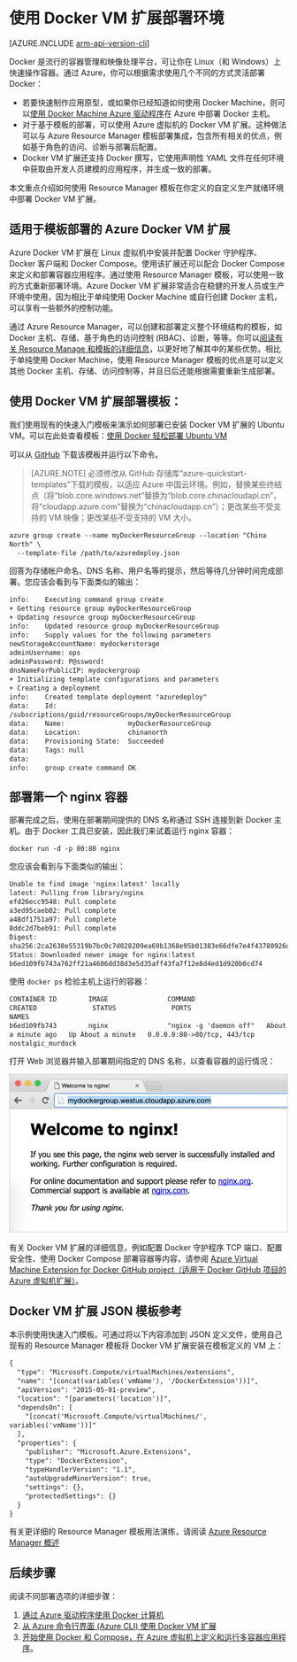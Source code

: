 <!-- ARM: tested -->

<properties
   pageTitle="了解 Azure 上的 Docker VM 扩展 | Azure"
   description="了解如何使用 Docker VM 扩展快速安全地在 Azure 中部署 Docker 环境"
   services="virtual-machines-linux"
   documentationCenter=""
   authors="iainfoulds"
   manager="timlt"
   editor=""/>

<tags
	ms.service="virtual-machines-linux"
	ms.date="05/04/2016"
	wacn.date=""/>

# 使用 Docker VM 扩展部署环境

[AZURE.INCLUDE [arm-api-version-cli](../includes/arm-api-version-cli.md)]

Docker 是流行的容器管理和映像处理平台，可让你在 Linux（和 Windows）上快速操作容器。通过 Azure，你可以根据需求使用几个不同的方式灵活部署 Docker：

- 若要快速制作应用原型，或如果你已经知道如何使用 Docker Machine，则可以[使用 Docker Machine Azure 驱动程序](/documentation/articles/virtual-machines-linux-docker-machine/)在 Azure 中部署 Docker 主机。
- 对于基于模板的部署，可以使用 Azure 虚拟机的 Docker VM 扩展。这种做法可以与 Azure Resource Manager 模板部署集成，包含所有相关的优点，例如基于角色的访问、诊断与部署后配置。
- Docker VM 扩展还支持 Docker 撰写，它使用声明性 YAML 文件在任何环境中获取由开发人员建模的应用程序，并生成一致的部署。

本文重点介绍如何使用 Resource Manager 模板在你定义的自定义生产就绪环境中部署 Docker VM 扩展。

## 适用于模板部署的 Azure Docker VM 扩展

Azure Docker VM 扩展在 Linux 虚拟机中安装并配置 Docker 守护程序、Docker 客户端和 Docker Compose。使用该扩展还可以配合 Docker Compose 来定义和部署容器应用程序。通过使用 Resource Manager 模板，可以使用一致的方式重新部署环境。Azure Docker VM 扩展非常适合在稳健的开发人员或生产环境中使用，因为相比于单纯使用 Docker Machine 或自行创建 Docker 主机，可以享有一些额外的控制功能。

通过 Azure Resource Manager，可以创建和部署定义整个环境结构的模板，如 Docker 主机、存储、基于角色的访问控制 (RBAC)、诊断，等等。你可以[阅读有关 Resource Manage 和模板的详细信息](/documentation/articles/resource-group-overview/)，以更好地了解其中的某些优势。相比于单纯使用 Docker Machine，使用 Resource Manager 模板的优点是可以定义其他 Docker 主机、存储、访问控制等，并且日后还能根据需要重新生成部署。

## 使用 Docker VM 扩展部署模板：

我们使用现有的快速入门模板来演示如何部署已安装 Docker VM 扩展的 Ubuntu VM。可以在此处查看模板：[使用 Docker 轻松部署 Ubuntu VM](https://github.com/Azure/azure-quickstart-templates/tree/master/docker-simple-on-ubuntu)

可以从 [GitHub](https://raw.githubusercontent.com/Azure/azure-quickstart-templates/master/docker-simple-on-ubuntu/azuredeploy.json) 下载该模板并运行以下命令。

>[AZURE.NOTE] 必须修改从 GitHub 存储库“azure-quickstart-templates”下载的模板，以适应 Azure 中国云环境。例如，替换某些终结点（将“blob.core.windows.net”替换为“blob.core.chinacloudapi.cn”，将“cloudapp.azure.com”替换为“chinacloudapp.cn”）；更改某些不受支持的 VM 映像；更改某些不受支持的 VM 大小。

	azure group create --name myDockerResourceGroup --location "China North" \
	  --template-file /path/to/azuredeploy.json

回答为存储帐户命名、DNS 名称、用户名等的提示，然后等待几分钟时间完成部署。您应该会看到与下面类似的输出：

	info:    Executing command group create
	+ Getting resource group myDockerResourceGroup
	+ Updating resource group myDockerResourceGroup
	info:    Updated resource group myDockerResourceGroup
	info:    Supply values for the following parameters
	newStorageAccountName: mydockerstorage
	adminUsername: ops
	adminPassword: P@ssword!
	dnsNameForPublicIP: mydockergroup
	+ Initializing template configurations and parameters
	+ Creating a deployment
	info:    Created template deployment "azuredeploy"
	data:    Id:                  /subscriptions/guid/resourceGroups/myDockerResourceGroup
	data:    Name:                myDockerResourceGroup
	data:    Location:            chinanorth
	data:    Provisioning State:  Succeeded
	data:    Tags: null
	data:
	info:    group create command OK

## 部署第一个 nginx 容器

部署完成之后，使用在部署期间提供的 DNS 名称通过 SSH 连接到新 Docker 主机。由于 Docker 工具已安装，因此我们来试着运行 nginx 容器：

	docker run -d -p 80:80 nginx

您应该会看到与下面类似的输出：

	Unable to find image 'nginx:latest' locally
	latest: Pulling from library/nginx
	efd26ecc9548: Pull complete
	a3ed95caeb02: Pull complete
	a48df1751a97: Pull complete
	8ddc2d7beb91: Pull complete
	Digest: sha256:2ca2638e55319b7bc0c7d028209ea69b1368e95b01383e66dfe7e4f43780926d
	Status: Downloaded newer image for nginx:latest
	b6ed109fb743a762ff21a4606dd38d3e5d35aff43fa7f12e8d4ed1d920b0cd74

使用 `docker ps` 检验主机上运行的容器：

	CONTAINER ID        IMAGE               COMMAND                  CREATED              STATUS              PORTS                         NAMES
	b6ed109fb743        nginx               "nginx -g 'daemon off"   About a minute ago   Up About a minute   0.0.0.0:80->80/tcp, 443/tcp   nostalgic_murdock

打开 Web 浏览器并输入部署期间指定的 DNS 名称，以查看容器的运行情况：

![运行 ngnix 容器](./media/virtual-machines-linux-dockerextension/nginxrunning.png)

有关 Docker VM 扩展的详细信息，例如配置 Docker 守护程序 TCP 端口、配置安全性、使用 Docker Compose 部署容器等内容，请参阅 [Azure Virtual Machine Extension for Docker GitHub project（适用于 Docker GitHub 项目的 Azure 虚拟机扩展）](https://github.com/Azure/azure-docker-extension/)。

## Docker VM 扩展 JSON 模板参考

本示例使用快速入门模板。可通过将以下内容添加到 JSON 定义文件，使用自己现有的 Resource Manager 模板将 Docker VM 扩展安装在模板定义的 VM 上：

	{
	  "type": "Microsoft.Compute/virtualMachines/extensions",
	  "name": "[concat(variables('vmName'), '/DockerExtension'))]",
	  "apiVersion": "2015-05-01-preview",
	  "location": "[parameters('location')]",
	  "dependsOn": [
	    "[concat('Microsoft.Compute/virtualMachines/', variables('vmName'))]"
	  ],
	  "properties": {
	    "publisher": "Microsoft.Azure.Extensions",
	    "type": "DockerExtension",
	    "typeHandlerVersion": "1.1",
	    "autoUpgradeMinorVersion": true,
	    "settings": {},
	    "protectedSettings": {}
	  }
	}

有关更详细的 Resource Manager 模板用法演练，请阅读 [Azure Resource Manager 概述](/documentation/articles/resource-group-overview/)

## 后续步骤

阅读不同部署选项的详细步骤：

1. [通过 Azure 驱动程序使用 Docker 计算机](/documentation/articles/virtual-machines-linux-docker-machine/)
2. [从 Azure 命令行界面 (Azure CLI) 使用 Docker VM 扩展](/documentation/articles/virtual-machines-linux-classic-cli-use-docker/)
3. [开始使用 Docker 和 Compose，在 Azure 虚拟机上定义和运行多容器应用程序](/documentation/articles/virtual-machines-linux-docker-compose-quickstart/)。

<!---HONumber=Mooncake_0711_2016-->